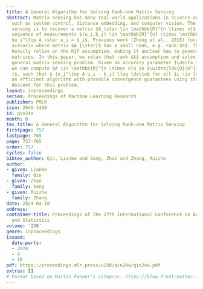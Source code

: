 ```yaml
---
title: A General Algorithm for Solving Rank-one Matrix Sensing
abstract: Matrix sensing has many real-world applications in science and engineering,
  such as system control, distance embedding, and computer vision. The goal of matrix
  sensing is to recover a matrix $A_\star \in \mathbb{R}^{n \times n}$, based on a
  sequence of measurements $(u_i,b_i) \in \mathbb{R}^{n} \times \mathbb{R}$ such that
  $u_i^\top A_\star u_i = b_i$. Previous work (Zhong et al., 2015) focused on the
  scenario where matrix $A_{\star}$ has a small rank, e.g. rank-$k$. Their analysis
  heavily relies on the RIP assumption, making it unclear how to generalize to high-rank
  matrices. In this paper, we relax that rank-$k$ assumption and solve a much more
  general matrix sensing problem. Given an accuracy parameter $\delta \in (0,1)$,
  we can compute $A \in \mathbb{R}^{n \times n}$ in $\widetilde{O}(m^{3/2} n^2 \delta^{-1}
  )$, such that $ |u_i^\top A u_i - b_i| \leq \delta$ for all $i \in [m]$. We design
  an efficient algorithm with provable convergence guarantees using stochastic gradient
  descent for this problem.
layout: inproceedings
series: Proceedings of Machine Learning Research
publisher: PMLR
issn: 2640-3498
id: qin24a
month: 0
tex_title: A General Algorithm for Solving Rank-one Matrix Sensing
firstpage: 757
lastpage: 765
page: 757-765
order: 757
cycles: false
bibtex_author: Qin, Lianke and Song, Zhao and Zhang, Ruizhe
author:
- given: Lianke
  family: Qin
- given: Zhao
  family: Song
- given: Ruizhe
  family: Zhang
date: 2024-04-18
address:
container-title: Proceedings of The 27th International Conference on Artificial Intelligence
  and Statistics
volume: '238'
genre: inproceedings
issued:
  date-parts:
  - 2024
  - 4
  - 18
pdf: https://proceedings.mlr.press/v238/qin24a/qin24a.pdf
extras: []
# Format based on Martin Fenner's citeproc: https://blog.front-matter.io/posts/citeproc-yaml-for-bibliographies/
---
```

